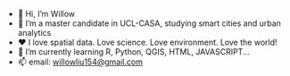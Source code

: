 - 👋 Hi, I’m Willow
- 👀 I’m a master candidate in UCL-CASA, studying smart cities and urban analytics
- ❤️ I love spatial data. Love science. Love environment. Love the world!
- 🌱 I’m currently learning R, Python, QGIS, HTML, JAVASCRIPT...
- 📫 email: willowliu154@gmail.com

<!---
zhixuanliu1/zhixuanliu1 is a ✨ special ✨ repository because its `README.md` (this file) appears on your GitHub profile.
You can click the Preview link to take a look at your changes.
--->
